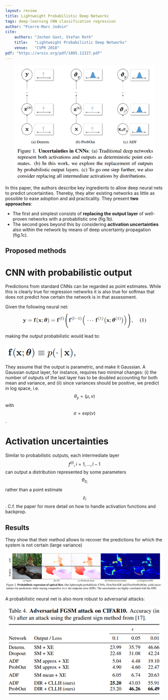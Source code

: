 ```yaml
---
layout: review
title: Lightweight Probabilistic Deep Networks
tags: deep-learning CNN classification regression
author: "Pierre-Marc Jodoin"
cite:
    authors: "Jochen Gast, Stefan Roth"
    title:   "Lightweight Probabilistic Deep Networks"
    venue:   "CVPR 2018"
pdf: "https://arxiv.org/pdf/1805.11327.pdf"
---
```


<p style="text-align:center"><img src="/deep-learning/images/probNet/sc0.png" width="450"></p>


In this paper, the authors describe key ingredients to allow 
deep neural nets to predict uncertainties. Thereby, they alter existing
networks as little as possible to ease adoption and aid practicality.
They present **two approaches**: 

* The first and simplest consists of **replacing the output layer** of well-proven
networks with a probabilistic one (fig.1b). 
* The second goes beyond this by considering **activation uncertainties** also within the
network by means of deep uncertainty propagation (fig.1c).
  
## Proposed methods
# CNN with probabilistic output

Predictions from standard CNNs can be regarded as point estimates. While this is clearly true for regression networks it is also true for softmax that does not predict how certain the network is in that
assessment.  

Given the following neural net: 


<p style="text-align:center"><img src="/deep-learning/images/probNet/sc01.png" width="400"></p>


making the output probabilistic would lead to:

![](/deep-learning/images/probNet/sc02.png)

They assume that the output is parametric, and make it Gaussian.  A Gaussian output layer, for instance,
requires two minimal changes: (i) the number of outputs of
the last layer has to be doubled accounting for both mean
and variance, and (ii) since variances should be positive, we
predict in log space, i.e. $$\theta_y = (\mu, v)$$ with $$\sigma = exp(v)$$.


# Activation uncertainties 

Similar to probabilistic outputs, each intermediate layer $$ f^{(i)},i=1,...,l-1 $$ can output a distribution represented by some parameters $$\theta_{z_i}$$ rather than a point estimate $$z_i$$.  C.f. the paper for more detail on how to handle activation functions and backprop.

## Results

They show that their method allows to recover the predictions for which the system is not certain (large variance)

<p style="text-align:center"><img src="/deep-learning/images/probNet/sc03.png" width="700"></p>


A probabilistic neural net is also more robust to adversarial attacks:
<p style="text-align:center"><img src="/deep-learning/images/probNet/sc04.png" width="500"></p>





